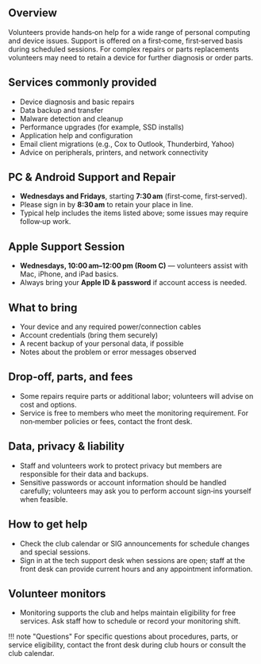 ## Overview
Volunteers provide hands‑on help for a wide range of personal computing and device issues. Support is offered on a first‑come, first‑served basis during scheduled sessions. For complex repairs or parts replacements volunteers may need to retain a device for further diagnosis or order parts.

## Services commonly provided
- Device diagnosis and basic repairs
- Data backup and transfer
- Malware detection and cleanup
- Performance upgrades (for example, SSD installs)
- Application help and configuration
- Email client migrations (e.g., Cox to Outlook, Thunderbird, Yahoo)
- Advice on peripherals, printers, and network connectivity

## PC & Android Support and Repair
- **Wednesdays and Fridays**, starting **7:30 am** (first‑come, first‑served).
- Please sign in by **8:30 am** to retain your place in line.
- Typical help includes the items listed above; some issues may require follow‑up work.

## Apple Support Session
- **Wednesdays, 10:00 am–12:00 pm (Room C)** — volunteers assist with Mac, iPhone, and iPad basics.
- Always bring your **Apple ID \& password** if account access is needed.

## What to bring
- Your device and any required power/connection cables
- Account credentials (bring them securely)
- A recent backup of your personal data, if possible
- Notes about the problem or error messages observed

## Drop‑off, parts, and fees
- Some repairs require parts or additional labor; volunteers will advise on cost and options.
- Service is free to members who meet the monitoring requirement. For non‑member policies or fees, contact the front desk.

## Data, privacy & liability
- Staff and volunteers work to protect privacy but members are responsible for their data and backups.
- Sensitive passwords or account information should be handled carefully; volunteers may ask you to perform account sign‑ins yourself when feasible.

## How to get help
- Check the club calendar or SIG announcements for schedule changes and special sessions.
- Sign in at the tech support desk when sessions are open; staff at the front desk can provide current hours and any appointment information.

## Volunteer monitors
- Monitoring supports the club and helps maintain eligibility for free services. Ask staff how to schedule or record your monitoring shift.

!!! note "Questions"
    For specific questions about procedures, parts, or service eligibility, contact the front desk during club hours or consult the club calendar.